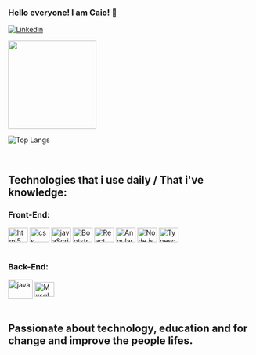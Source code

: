 ### Hello everyone! I am Caio! 👋

[![Linkedin](https://img.shields.io/badge/LinkedIn-0077B5?style=for-the-badge&logo=linkedin&logoColor=white)](https://www.linkedin.com/in/caio-bomfim-pantoja/)

<div>
  <img height="180em" src="https://github-readme-stats.vercel.app/api?username=caiob2811&show_icons=true&hide=contribs,prs&cache_seconds=86400&theme=github_dark"/>
</div>


![Top Langs](https://github-readme-stats.vercel.app/api/top-langs/?username=caiob-dev&layout=compact&theme=transparent)



<div style="display: inline_block"><br/>
  <h2>Technologies that i use daily / That i've knowledge:</h2>
  <h3>Front-End:</h3>
  <img align="center" height="30" width="40" alt="html5" src="https://cdn.jsdelivr.net/gh/devicons/devicon@latest/icons/html5/html5-original.svg" />
  <img align="center" height="30" width="40" alt="css" src="https://cdn.jsdelivr.net/gh/devicons/devicon@latest/icons/css3/css3-original.svg" />      
  <img align="center" height="30" width="40" alt="javaScript" src="https://cdn.jsdelivr.net/gh/devicons/devicon@latest/icons/javascript/javascript-original.svg" />
  <img align="center" height="30" width="40" alt="Bootstrap" rel="stylesheet" src="https://cdn.jsdelivr.net/gh/devicons/devicon@latest/icons/bootstrap/bootstrap-original.svg" />
  <img align="center" height="30" width="40" alt="React" rel="stylesheet" src="https://cdn.jsdelivr.net/gh/devicons/devicon@latest/icons/react/react-original.svg" />
  <img align="center" height="30" width="40" alt="Angular" rel="stylesheet" src="https://cdn.jsdelivr.net/gh/devicons/devicon@latest/icons/angular/angular-original.svg" />
  <img align="center" height="30" width="40" alt="Node.js" rel="stylesheet" src="https://cdn.jsdelivr.net/gh/devicons/devicon@latest/icons/nodejs/nodejs-original-wordmark.svg" />
  <img align="center" height="30" width="40" alt="Typescript" src="https://cdn.jsdelivr.net/gh/devicons/devicon@latest/icons/typescript/typescript-original.svg" />
          
  
          
  
  
          
</div>     

<div style="display: inline_block"><br/>
  <h3>Back-End:</h3>
  <img align="center" height="40" width="50" alt="java" src="https://cdn.jsdelivr.net/gh/devicons/devicon@latest/icons/java/java-original-wordmark.svg" />
  <img align="center" height="30" width="40" alt="Mysql" src="https://cdn.jsdelivr.net/gh/devicons/devicon@latest/icons/mysql/mysql-original-wordmark.svg" />
</div>

<div style="display: inline_block"><br/> 
  <h2>Passionate about technology, education and for change and improve the people lifes.</h2>
</div>

